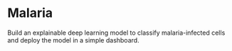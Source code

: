 # Malaria
Build an explainable deep learning model to classify malaria-infected cells and deploy the model in a simple dashboard.
